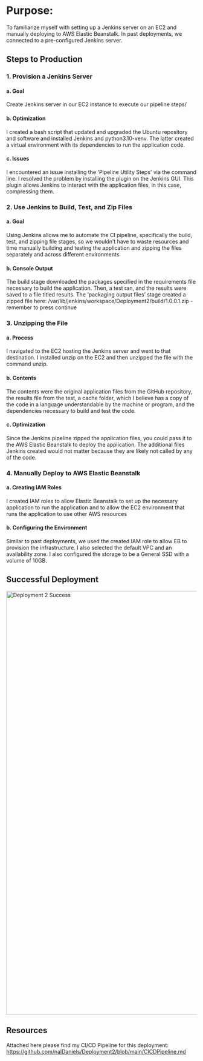 # Purpose:
To familiarize myself with setting up a Jenkins server on an EC2 and manually deploying to AWS Elastic Beanstalk. In past deployments, we connected to a pre-configured Jenkins server.

## Steps to Production
### 1. Provision a Jenkins Server
#### a. Goal
Create Jenkins server in our EC2 instance to execute our pipeline steps/ 
#### b. Optimization
I created a bash script that updated and upgraded the Ubuntu repository and software and installed Jenkins and python3.10-venv. The latter created a virtual environment with its dependencies to run the application code.  
#### c. Issues
I encountered an issue installing the 'Pipeline Utility Steps' via the command line. I resolved the problem by installing the plugin on the Jenkins GUI. This plugin allows Jenkins to interact with the application files, in this case, compressing them.

### 2. Use Jenkins to Build, Test, and Zip Files
#### a. Goal
Using Jenkins allows me to automate the CI pipeline, specifically the build, test, and zipping file stages, so we wouldn’t have to waste resources and time manually building and testing the application and zipping the files separately and across different environments
#### b. Console Output
The build stage downloaded the packages specified in the requirements file necessary to build the application. Then, a test ran, and the results were saved to a file titled results. The ‘packaging output files’ stage created a zipped file here: /var/lib/jenkins/workspace/Deployment2/build/1.0.0.1.zip - remember to press continue 

### 3. Unzipping the File
#### a. Process
I navigated to the EC2 hosting the Jenkins server and went to that destination. 
I installed unzip on the EC2 and then unzipped the file with the command unzip.
#### b. Contents
The contents were the original application files from the GitHub repository, the results file from the test, a cache folder, which I believe has a copy of the code in a language understandable by the machine or program, and the dependencies necessary to build and test the code.
#### c. Optimization
Since the Jenkins pipeline zipped the application files, you could pass it to the AWS Elastic Beanstalk to deploy the application. The additional files Jenkins created would not matter because they are likely not called by any of the code. 

### 4. Manually Deploy to AWS Elastic Beanstalk
#### a. Creating IAM Roles
I created IAM roles to allow Elastic Beanstalk to set up the necessary application to run the application and to allow the EC2 environment that runs the application to use other AWS resources
#### b. Configuring the Environment
Similar to past deployments, we used the created IAM role to allow EB to provision the infrastructure. I also selected the default VPC and an availability zone. I also configured the storage to be a General SSD with a volume of 10GB.

## Successful Deployment
<img width="1118" alt="Deployment 2 Success" src="https://github.com/nalDaniels/Deployment2/assets/135375665/ae471aaf-43eb-492b-999b-88b300750c27">

## Resources
Attached here please find my CI/CD Pipeline for this deployment: https://github.com/nalDaniels/Deployment2/blob/main/CICDPipeline.md
